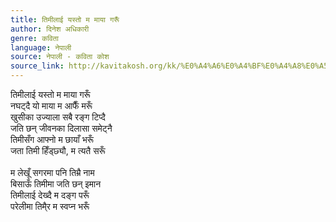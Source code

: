 ```yaml
---
title: तिमीलाई यस्तो म माया गरूँ
author: दिनेश अधिकारी
genre: कविता
language: नेपाली
source: नेपाली - कविता कोश
source_link: http://kavitakosh.org/kk/%E0%A4%A6%E0%A4%BF%E0%A4%A8%E0%A5%87%E0%A4%B6_%E0%A4%85%E0%A4%A7%E0%A4%BF%E0%A4%95%E0%A4%BE%E0%A4%B0%E0%A5%80
---
```


तिमीलाई यस्तो म माया गरूँ  
नघट्दै यो माया म आफैँ मरूँ  
खुसीका उज्याला सबै रङ्ग टिप्दै  
जति छन् जीवनका दिलासा समेट्नै  
तिमीसँग आफ्नो म छायाँ भरूँ  
जता तिमी हिँड्छ्यौ, म त्यतै सरूँ  
   
म लेखूँ सगरमा पनि तिम्रै नाम  
बिसाऊँ तिमीमा जति छन् इमान  
तिमीलाई देख्दै म दङ्ग परूँ  
परेलीमा तिमै्र म स्वप्न भरूँ
